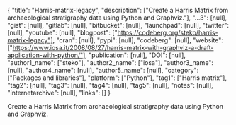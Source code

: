 {
  "title": "Harris-matrix-legacy",
  "description": ["Create a Harris Matrix from archaeological stratigraphy data using Python and Graphviz."],
  "...3": [null],
  "gist": [null],
  "gitlab": [null],
  "bitbucket": [null],
  "launchpad": [null],
  "twitter": [null],
  "youtube": [null],
  "blogpost": ["https://codeberg.org/steko/harris-matrix-legacy"],
  "cran": [null],
  "pypi": [null],
  "codeberg": [null],
  "website": ["https://www.iosa.it/2008/08/27/harris-matrix-with-graphviz-a-draft-application-with-python/"],
  "publication": [null],
  "DOI": [null],
  "author1_name": ["steko"],
  "author2_name": ["iosa"],
  "author3_name": [null],
  "author4_name": [null],
  "author5_name": [null],
  "category": ["Packages and libraries"],
  "platform": ["Python"],
  "tag1": ["Harris matrix"],
  "tag2": [null],
  "tag3": [null],
  "tag4": [null],
  "tag5": [null],
  "notes": [null],
  "internetarchive": [null],
  "links": []
}

<!-- Generated by csv2md.R – do not edit by hand -->

Create a Harris Matrix from archaeological stratigraphy data using Python and Graphviz.